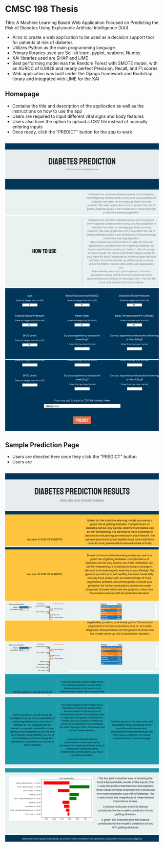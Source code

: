 # CMSC 198 Thesis
Title: A Machine Learning Based Web Application Focused on Predicting the Risk of Diabetes Using Explainable Artificial Intelligence (XAI)

- Aims to create a web application to be used as a decision support tool for patients at risk of diabetes
- Utilizes Python as the main programming language
- Primary libraries used are Sci-kit learn, pyplot, seaborn, Numpy
- XAI libraries used are SHAP and LIME
- Best performing model was the Random Forest with SMOTE model, with an AUROC of 0.9828 and nearly perfect Precision, Recall, and F1 scores
- Web application was built under the Django framework and Bootstrap library and integrated with LIME for the XAI


##
## Homepage
- Contains the title and description of the application as well as the instructions on how to use the app
- Users are required to input different vital signs and body features
- Users also have the option to upload a CSV file instead of manually entering inputs
- Once ready, click the "PREDICT" button for the app to work
##
<img src="https://github.com/aragahan/thesis/blob/main/home1.png">
<img src="https://github.com/aragahan/thesis/blob/main/home2.png">
<img src="https://github.com/aragahan/thesis/blob/main/home3.png">
<img src="https://github.com/aragahan/thesis/blob/main/home4.png">

##
## Sample Prediction Page
- Users are directed here once they click the "PREDICT" button
- Users are 
##
<img src="https://github.com/aragahan/thesis/blob/main/predict1.png">
<img src="https://github.com/aragahan/thesis/blob/main/predict2.png">
<img src="https://github.com/aragahan/thesis/blob/main/predict3.png">
<img src="https://github.com/aragahan/thesis/blob/main/predict4.png">
<img src="https://github.com/aragahan/thesis/blob/main/predict5.png">
